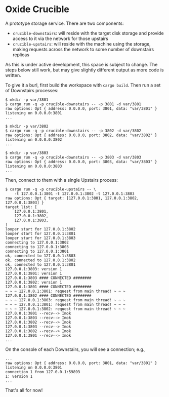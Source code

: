 # Oxide Crucible

A prototype storage service.  There are two components:

* `crucible-downstairs`: will reside with the target disk storage and provide
  access to it via the network for those upstairs
* `crucible-upstairs`: will reside with the machine using the storage,
  making requests across the network to some number of downstairs replicas

As this is under active development, this space is subject to change.
The steps below still work, but may give slightly different output as
more code is written.

To give it a burl, first build the workspace with `cargo build`.  Then run
a set of Downstairs processes:

```
$ mkdir -p var/3801
$ cargo run -q -p crucible-downstairs -- -p 3801 -d var/3801
raw options: Opt { address: 0.0.0.0, port: 3801, data: "var/3801" }
listening on 0.0.0.0:3801
...
```

```
$ mkdir -p var/3802
$ cargo run -q -p crucible-downstairs -- -p 3802 -d var/3802
raw options: Opt { address: 0.0.0.0, port: 3802, data: "var/3802" }
listening on 0.0.0.0:3802
...
```

```
$ mkdir -p var/3803
$ cargo run -q -p crucible-downstairs -- -p 3803 -d var/3803
raw options: Opt { address: 0.0.0.0, port: 3803, data: "var/3803" }
listening on 0.0.0.0:3803
...
```

Then, connect to them with a single Upstairs process:

```
$ cargo run -q -p crucible-upstairs -- \
    -t 127.0.0.1:3801 -t 127.0.0.1:3802 -t 127.0.0.1:3803
raw options: Opt { target: [127.0.0.1:3801, 127.0.0.1:3802, 127.0.0.1:3803] }
target list: [
    127.0.0.1:3801,
    127.0.0.1:3802,
    127.0.0.1:3803,
]
looper start for 127.0.0.1:3802
looper start for 127.0.0.1:3801
looper start for 127.0.0.1:3803
connecting to 127.0.0.1:3802
connecting to 127.0.0.1:3803
connecting to 127.0.0.1:3801
ok, connected to 127.0.0.1:3803
ok, connected to 127.0.0.1:3802
ok, connected to 127.0.0.1:3801
127.0.0.1:3803: version 1
127.0.0.1:3801: version 1
127.0.0.1:3803 #### CONNECTED ########
127.0.0.1:3802: version 1
127.0.0.1:3801 #### CONNECTED ########
~ ~ ~ 127.0.0.1:3801: request from main thread! ~ ~ ~
127.0.0.1:3802 #### CONNECTED ########
~ ~ ~ 127.0.0.1:3803: request from main thread! ~ ~ ~
~ ~ ~ 127.0.0.1:3801: request from main thread! ~ ~ ~
~ ~ ~ 127.0.0.1:3802: request from main thread! ~ ~ ~
127.0.0.1:3801 --recv--> Imok
127.0.0.1:3803 --recv--> Imok
127.0.0.1:3802 --recv--> Imok
127.0.0.1:3803 --recv--> Imok
127.0.0.1:3802 --recv--> Imok
127.0.0.1:3801 --recv--> Imok
...
```

On the console of each Downstairs, you will see a connection; e.g.,

```
...
raw options: Opt { address: 0.0.0.0, port: 3801, data: "var/3801" }
listening on 0.0.0.0:3801
connection 1 from 127.0.0.1:59893
1: version 1
...
```

That's all for now!
